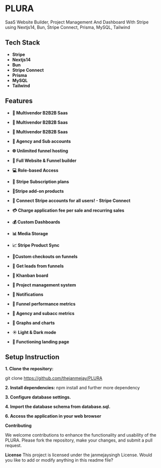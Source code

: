 # PLURA

SaaS Website Builder, Project Management And Dashboard With Stripe using Nextjs14, Bun, Stripe Connect, Prisma, MySQL, Tailwind
## Tech Stack

- **Stripe**
- **Nextjs14**
- **Bun**
- **Stripe Connect**
- **Prisma**
- **MySQL**
- **Tailwind**

## Features

- **🤯 Multivendor B2B2B Saas**
- **🤯 Multivendor B2B2B Saas**
- **🤯 Multivendor B2B2B Saas**
- **🏢 Agency and Sub accounts**
- **🌐 Unlimited funnel hosting**
- **🚀 Full Website & Funnel builder**
- **💻 Role-based Access**

- **🔄 Stripe Subscription plans**
- **🛒Stripe add-on products**
- **🔐 Connect Stripe accounts for all users! - Stripe Connect**
- **💳 Charge application fee per sale and recurring sales**
- **💰 Custom Dashboards**
- **📊 Media Storage**
- **📈 Stripe Product Sync**
- **📌Custom checkouts on funnels**
-  **📢 Get leads from funnels**
-  **🎨 Khanban board**
-  **📂 Project management system**
-  **🔗 Notifications**
-  **📆 Funnel performance metrics**
-  **🧾 Agency and subacc metrics**
-  **🌙 Graphs and charts**
-  **☀️ Light & Dark mode**
-  **📄 Functioning landing page**



## Setup Instruction

**1. Clone the repository:**

   git clone https://github.com/thejanmejay/PLURA

**2. Install dependencies:**
   npm install and further more dependency

**3. Configure database settings.**

**4. Import the database schema from database.sql.**



**6. Access the application in your web browser**

**Contributing**

We welcome contributions to enhance the functionality and usability of the PLURA. Please fork the repository, make your changes, and submit a pull request.

**License**
This project is licensed under the janmejaysingh License.
Would you like to add or modify anything in this readme file?
